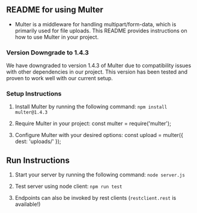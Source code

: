## README for using Multer

- Multer is a middleware for handling multipart/form-data, which is primarily used for file uploads.
  This README provides instructions on how to use Multer in your project.

### Version Downgrade to 1.4.3

We have downgraded to version 1.4.3 of Multer due to compatibility issues with other dependencies in our project.
This version has been tested and proven to work well with our current setup.

### Setup Instructions

1. Install Multer by running the following command:
   `npm install multer@1.4.3`

2. Require Multer in your project:
   const multer = require('multer');

3. Configure Multer with your desired options:
   const upload = multer({ dest: 'uploads/' });

## Run Instructions

1. Start your server by running the following command:
   `node server.js`

2. Test server using node client: `npm run test`

3. Endpoints can also be invoked by rest clients (`restclient.rest` is available!)
